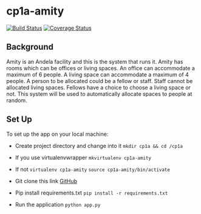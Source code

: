 # cp1a-amity
[![Build Status](https://travis-ci.org/mungaiandela/cp1a-amity.svg?branch=develop)](https://travis-ci.org/mungaiandela/cp1a-amity)
[![Coverage Status](https://coveralls.io/repos/github/mungaiandela/cp1a-amity/badge.svg?branch=develop)](https://coveralls.io/github/mungaiandela/cp1a-amity?branch=develop)


## Background
Amity is an Andela facility and this is the system that runs it.
Amity has rooms which can be offices or living spaces.
An office can accommodate a maximum of 6 people.
A living space can accommodate a maximum of 4 people.
A person to be allocated could be a fellow or staff.
Staff cannot be allocated living spaces.
Fellows have a choice to choose a living space or not.
This system will be used to automatically allocate spaces to people at random.

## Set Up
To set up the app on your local machine:

* Create project directory and change into it
    `mkdir cp1a && cd /cp1a `

* If you use virtualenvwrapper
    `mkvirtualenv cp1a-amity`

* If not
    `virtualenv cp1a-amity`
    `source cp1a-amity/bin/activate`

* Git clone this link [GitHub](git@github.com:mungaiandela/cp1a-amity.git)

* Pip install requirements.txt
    `pip install -r requirements.txt`

* Run the application
    `python app.py`
